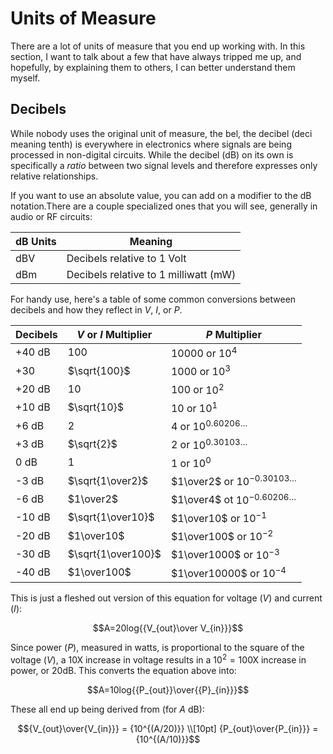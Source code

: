 # Units of Measure

There are a lot of units of measure that you end up working with. In
this section, I want to talk about a few that have always tripped me up,
and hopefully, by explaining them to others, I can better understand
them myself.

## Decibels

While nobody uses the original unit of measure, the bel, the decibel (deci
meaning tenth) is everywhere in electronics where signals are being processed in
non-digital circuits. While the decibel (dB) on its own is specifically a
_ratio_ between two signal levels and therefore expresses only relative
relationships. 

If you want to use an absolute value, you can add on a modifier to the dB
notation.There are a couple specialized ones that you will see, generally in
audio or RF circuits:

| dB Units | Meaning                               |
| -------- | ------------------------------------- |
| dBV      | Decibels relative to 1 Volt           |
| dBm      | Decibels relative to 1 milliwatt (mW) |


For handy use, here's a table of some common conversions between decibels and
how they reflect in $V$, $I$, or $P$.

| Decibels | $V$ or $I$ Multiplier | $P$ Multiplier                     |
| -------- | --------------------- | ---------------------------------- |
| +40 dB   | $100$                 | $10000$ or $10^4$                  |
| +30      | $\sqrt{100}$          | $1000$ or $10^3$                   |
| +20 dB   | $10$                  | $100$ or $10^2$                    |
| +10 dB   | $\sqrt{10}$           | $10$ or $10^1$                     |
| +6 dB    | $2$                   | $4$ or $10^{0.60206\ldots}$        |
| +3 dB    | $\sqrt{2}$            | $2$ or $10^{0.30103\ldots}$        |
| 0 dB     | $1$                   | $1$ or $10^0$                      |
| -3 dB    | $\sqrt{1\over2}$      | $1\over2$ or $10^{-0.30103\ldots}$ |
| -6 dB    | $1\over2$             | $1\over4$ ot $10^{-0.60206\ldots}$ |
| -10 dB   | $\sqrt{1\over10}$     | $1\over10$ or $10^{-1}$            |
| -20 dB   | $1\over10$            | $1\over100$ or $10^{-2}$           |
| -30 dB   | $\sqrt{1\over100}$    | $1\over1000$ or $10^{-3}$          |
| -40 dB   | $1\over100$           | $1\over10000$ or $10^{-4}$         |

This is just a fleshed out version of this equation for voltage ($V$) and
current ($I$):

$$A=20log{{V_{out}\over V_{in}}}$$

Since power ($P$), measured in watts, is proportional to the square of the
voltage ($V$), a 10X increase in voltage results in a $10^2 = 100$X increase in
power, or 20dB. This converts the equation above into:

$$A=10log{{P_{out}}\over{{P}_{in}}}$$

These all end up being derived from (for $A$ dB):

$${V_{out}\over{V_{in}}} = {10^{(A/20)}} \\[10pt]
{P_{out}\over{P_{in}}} = {10^{(A/10)}}$$